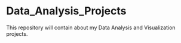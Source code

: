 # Data_Analysis_Projects
This repository will contain about my Data Analysis and Visualization projects.
